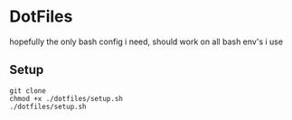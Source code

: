 # DotFiles

hopefully the only bash config i need, should work on all bash env's i use

## Setup
```
git clone
chmod +x ./dotfiles/setup.sh
./dotfiles/setup.sh
```
